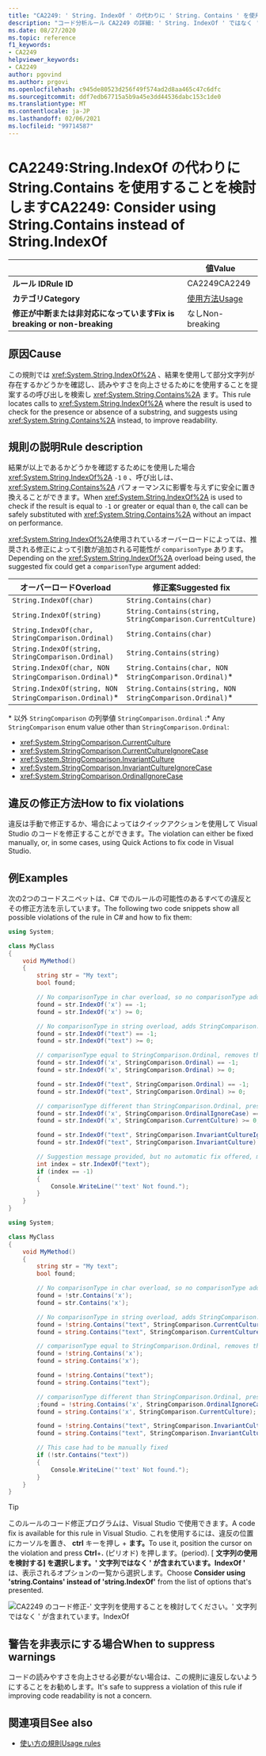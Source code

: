 ```yaml
---
title: "CA2249: ' String. IndexOf ' の代わりに ' String. Contains ' を使用することを検討してください (コード分析)"
description: "コード分析ルール CA2249 の詳細: ' String. IndexOf ' ではなく ' 文字列. Contains ' を使用することを検討してください"
ms.date: 08/27/2020
ms.topic: reference
f1_keywords:
- CA2249
helpviewer_keywords:
- CA2249
author: pgovind
ms.author: prgovi
ms.openlocfilehash: c945de80523d256f49f574ad2d8aa465c47c6dfc
ms.sourcegitcommit: ddf7edb67715a5b9a45e3dd44536dabc153c1de0
ms.translationtype: MT
ms.contentlocale: ja-JP
ms.lasthandoff: 02/06/2021
ms.locfileid: "99714587"
---
```

# <a name="ca2249-consider-using-stringcontains-instead-of-stringindexof"></a><span data-ttu-id="3cca3-103">CA2249:String.IndexOf の代わりに String.Contains を使用することを検討します</span><span class="sxs-lookup"><span data-stu-id="3cca3-103">CA2249: Consider using String.Contains instead of String.IndexOf</span></span>

| | <span data-ttu-id="3cca3-104">値</span><span class="sxs-lookup"><span data-stu-id="3cca3-104">Value</span></span> |
|-|-|
| <span data-ttu-id="3cca3-105">**ルール ID**</span><span class="sxs-lookup"><span data-stu-id="3cca3-105">**Rule ID**</span></span> |<span data-ttu-id="3cca3-106">CA2249</span><span class="sxs-lookup"><span data-stu-id="3cca3-106">CA2249</span></span>|
| <span data-ttu-id="3cca3-107">**カテゴリ**</span><span class="sxs-lookup"><span data-stu-id="3cca3-107">**Category**</span></span> |[<span data-ttu-id="3cca3-108">使用方法</span><span class="sxs-lookup"><span data-stu-id="3cca3-108">Usage</span></span>](usage-warnings.md)|
| <span data-ttu-id="3cca3-109">**修正が中断または非対応になっています**</span><span class="sxs-lookup"><span data-stu-id="3cca3-109">**Fix is breaking or non-breaking**</span></span> |<span data-ttu-id="3cca3-110">なし</span><span class="sxs-lookup"><span data-stu-id="3cca3-110">Non-breaking</span></span>|

## <a name="cause"></a><span data-ttu-id="3cca3-111">原因</span><span class="sxs-lookup"><span data-stu-id="3cca3-111">Cause</span></span>

<span data-ttu-id="3cca3-112">この規則では <xref:System.String.IndexOf%2A> 、結果を使用して部分文字列が存在するかどうかを確認し、読みやすさを向上させるためにを使用することを提案するの呼び出しを検索し <xref:System.String.Contains%2A> ます。</span><span class="sxs-lookup"><span data-stu-id="3cca3-112">This rule locates calls to <xref:System.String.IndexOf%2A> where the result is used to check for the presence or absence of a substring, and suggests using <xref:System.String.Contains%2A> instead, to improve readability.</span></span>

## <a name="rule-description"></a><span data-ttu-id="3cca3-113">規則の説明</span><span class="sxs-lookup"><span data-stu-id="3cca3-113">Rule description</span></span>

<span data-ttu-id="3cca3-114">結果が以上であるかどうかを確認するためにを使用した場合 <xref:System.String.IndexOf%2A> `-1` `0` 、呼び出しは、 <xref:System.String.Contains%2A> パフォーマンスに影響を与えずに安全に置き換えることができます。</span><span class="sxs-lookup"><span data-stu-id="3cca3-114">When <xref:System.String.IndexOf%2A> is used to check if the result is equal to `-1` or greater or equal than `0`, the call can be safely substituted with <xref:System.String.Contains%2A> without an impact on performance.</span></span>

<span data-ttu-id="3cca3-115"><xref:System.String.IndexOf%2A>使用されているオーバーロードによっては、推奨される修正によって引数が追加される可能性が `comparisonType` あります。</span><span class="sxs-lookup"><span data-stu-id="3cca3-115">Depending on the <xref:System.String.IndexOf%2A> overload being used, the suggested fix could get a `comparisonType` argument added:</span></span>

| <span data-ttu-id="3cca3-116">オーバーロード</span><span class="sxs-lookup"><span data-stu-id="3cca3-116">Overload</span></span> | <span data-ttu-id="3cca3-117">修正案</span><span class="sxs-lookup"><span data-stu-id="3cca3-117">Suggested fix</span></span> |
|----|----|
| `String.IndexOf(char)` | `String.Contains(char)` |
| `String.IndexOf(string)` | `String.Contains(string, StringComparison.CurrentCulture)` |
| `String.IndexOf(char, StringComparison.Ordinal)` | `String.Contains(char)` |
| `String.IndexOf(string, StringComparison.Ordinal)` | `String.Contains(string)` |
| `String.IndexOf(char, NON StringComparison.Ordinal)`\* | `String.Contains(char, NON StringComparison.Ordinal)`\* |
| `String.IndexOf(string, NON StringComparison.Ordinal)`\* | `String.Contains(string, NON StringComparison.Ordinal)`\* |

<span data-ttu-id="3cca3-118">\* 以外 `StringComparison` の列挙値 `StringComparison.Ordinal` :</span><span class="sxs-lookup"><span data-stu-id="3cca3-118">\* Any `StringComparison` enum value other than `StringComparison.Ordinal`:</span></span>

- <xref:System.StringComparison.CurrentCulture>
- <xref:System.StringComparison.CurrentCultureIgnoreCase>
- <xref:System.StringComparison.InvariantCulture>
- <xref:System.StringComparison.InvariantCultureIgnoreCase>
- <xref:System.StringComparison.OrdinalIgnoreCase>

## <a name="how-to-fix-violations"></a><span data-ttu-id="3cca3-119">違反の修正方法</span><span class="sxs-lookup"><span data-stu-id="3cca3-119">How to fix violations</span></span>

<span data-ttu-id="3cca3-120">違反は手動で修正するか、場合によってはクイックアクションを使用して Visual Studio のコードを修正することができます。</span><span class="sxs-lookup"><span data-stu-id="3cca3-120">The violation can either be fixed manually, or, in some cases, using Quick Actions to fix code in Visual Studio.</span></span>

## <a name="examples"></a><span data-ttu-id="3cca3-121">例</span><span class="sxs-lookup"><span data-stu-id="3cca3-121">Examples</span></span>

<span data-ttu-id="3cca3-122">次の2つのコードスニペットは、C# でのルールの可能性のあるすべての違反とその修正方法を示しています。</span><span class="sxs-lookup"><span data-stu-id="3cca3-122">The following two code snippets show all possible violations of the rule in C# and how to fix them:</span></span>

```csharp
using System;

class MyClass
{
    void MyMethod()
    {
        string str = "My text";
        bool found;

        // No comparisonType in char overload, so no comparisonType added in resulting fix
        found = str.IndexOf('x') == -1;
        found = str.IndexOf('x') >= 0;

        // No comparisonType in string overload, adds StringComparison.CurrentCulture to resulting fix
        found = str.IndexOf("text") == -1;
        found = str.IndexOf("text") >= 0;

        // comparisonType equal to StringComparison.Ordinal, removes the argument
        found = str.IndexOf('x', StringComparison.Ordinal) == -1;
        found = str.IndexOf('x', StringComparison.Ordinal) >= 0;

        found = str.IndexOf("text", StringComparison.Ordinal) == -1;
        found = str.IndexOf("text", StringComparison.Ordinal) >= 0;

        // comparisonType different than StringComparison.Ordinal, preserves the argument
        found = str.IndexOf('x', StringComparison.OrdinalIgnoreCase) == -1;
        found = str.IndexOf('x', StringComparison.CurrentCulture) >= 0;

        found = str.IndexOf("text", StringComparison.InvariantCultureIgnoreCase) == -1;
        found = str.IndexOf("text", StringComparison.InvariantCulture) >= 0;

        // Suggestion message provided, but no automatic fix offered, must be fixed manually
        int index = str.IndexOf("text");
        if (index == -1)
        {
            Console.WriteLine("'text' Not found.");
        }
    }
}
```

```csharp
using System;

class MyClass
{
    void MyMethod()
    {
        string str = "My text";
        bool found;

        // No comparisonType in char overload, so no comparisonType added in resulting fix
        found = !str.Contains('x');
        found = str.Contains('x');

        // No comparisonType in string overload, adds StringComparison.CurrentCulture to resulting fix
        found = !string.Contains("text", StringComparison.CurrentCulture);
        found = string.Contains("text", StringComparison.CurrentCulture);

        // comparisonType equal to StringComparison.Ordinal, removes the argument
        found = !string.Contains('x');
        found = string.Contains('x');

        found = !string.Contains("text");
        found = string.Contains("text");

        // comparisonType different than StringComparison.Ordinal, preserves the argument
        ;found = !string.Contains('x', StringComparison.OrdinalIgnoreCase)
        found = string.Contains('x', StringComparison.CurrentCulture);

        found = !string.Contains("text", StringComparison.InvariantCultureIgnoreCase);
        found = string.Contains("text", StringComparison.InvariantCulture);

        // This case had to be manually fixed
        if (!str.Contains("text"))
        {
            Console.WriteLine("'text' Not found.");
        }
    }
}
```

> [!TIP]
> <span data-ttu-id="3cca3-123">このルールのコード修正プログラムは、Visual Studio で使用できます。</span><span class="sxs-lookup"><span data-stu-id="3cca3-123">A code fix is available for this rule in Visual Studio.</span></span> <span data-ttu-id="3cca3-124">これを使用するには、違反の位置にカーソルを置き、 **ctrl** キーを押し + **ます。**</span><span class="sxs-lookup"><span data-stu-id="3cca3-124">To use it, position the cursor on the violation and press **Ctrl**+**.**</span></span> <span data-ttu-id="3cca3-125">(ピリオド) を押します。</span><span class="sxs-lookup"><span data-stu-id="3cca3-125">(period).</span></span> <span data-ttu-id="3cca3-126">[ **文字列の使用を検討する] を選択します。' 文字列ではなく ' が含まれています。IndexOf '** は、表示されるオプションの一覧から選択します。</span><span class="sxs-lookup"><span data-stu-id="3cca3-126">Choose **Consider using 'string.Contains' instead of 'string.IndexOf'** from the list of options that's presented.</span></span>
>
> ![CA2249 のコード修正-' 文字列を使用することを検討してください。' 文字列ではなく ' が含まれています。IndexOf](media/ca2249-codefix.png)

## <a name="when-to-suppress-warnings"></a><span data-ttu-id="3cca3-128">警告を非表示にする場合</span><span class="sxs-lookup"><span data-stu-id="3cca3-128">When to suppress warnings</span></span>

<span data-ttu-id="3cca3-129">コードの読みやすさを向上させる必要がない場合は、この規則に違反しないようにすることをお勧めします。</span><span class="sxs-lookup"><span data-stu-id="3cca3-129">It's safe to suppress a violation of this rule if improving code readability is not a concern.</span></span>

## <a name="see-also"></a><span data-ttu-id="3cca3-130">関連項目</span><span class="sxs-lookup"><span data-stu-id="3cca3-130">See also</span></span>

- [<span data-ttu-id="3cca3-131">使い方の規則</span><span class="sxs-lookup"><span data-stu-id="3cca3-131">Usage rules</span></span>](usage-warnings.md)
